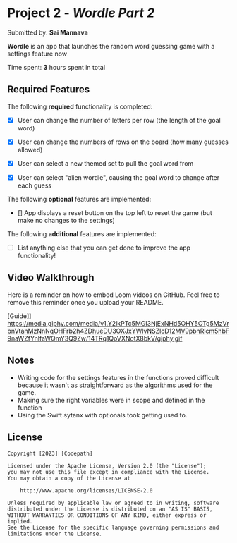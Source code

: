 # Project 2 - *Wordle Part 2*

Submitted by: **Sai Mannava**

**Wordle** is an app that launches the random word guessing game with a settings feature now

Time spent: **3** hours spent in total

## Required Features

The following **required** functionality is completed:

- [X] User can change the number of letters per row (the length of the goal word)
- [X] User can change the numbers of rows on the board (how many guesses allowed)
- [X] User can select a new themed set to pull the goal word from
- [X] User can select "alien wordle", causing the goal word to change after each guess


The following **optional** features are implemented:

- [] App displays a reset button on the top left to reset the game (but make no changes to the settings)

The following **additional** features are implemented:

- [ ] List anything else that you can get done to improve the app functionality!

## Video Walkthrough

Here is a reminder on how to embed Loom videos on GitHub. Feel free to remove this reminder once you upload your README. 

[Guide]] https://media.giphy.com/media/v1.Y2lkPTc5MGI3NjExNHd5OHY5OTg5MzVrbnVtanMzNnNqOHFrb2h4ZDhueDU3OXJxYWlvNSZlcD12MV9pbnRlcm5hbF9naWZfYnlfaWQmY3Q9Zw/14TRq1QoVXNotX8bkV/giphy.gif
## Notes

- Writing code for the settings features in the functions proved difficult because it wasn't as straightforward as the algorithms used for the game.
- Making sure the right variables were in scope and defined in the function
- Using the Swift sytanx with optionals took getting used to.

## License

    Copyright [2023] [Codepath]

    Licensed under the Apache License, Version 2.0 (the "License");
    you may not use this file except in compliance with the License.
    You may obtain a copy of the License at

        http://www.apache.org/licenses/LICENSE-2.0

    Unless required by applicable law or agreed to in writing, software
    distributed under the License is distributed on an "AS IS" BASIS,
    WITHOUT WARRANTIES OR CONDITIONS OF ANY KIND, either express or implied.
    See the License for the specific language governing permissions and
    limitations under the License.
